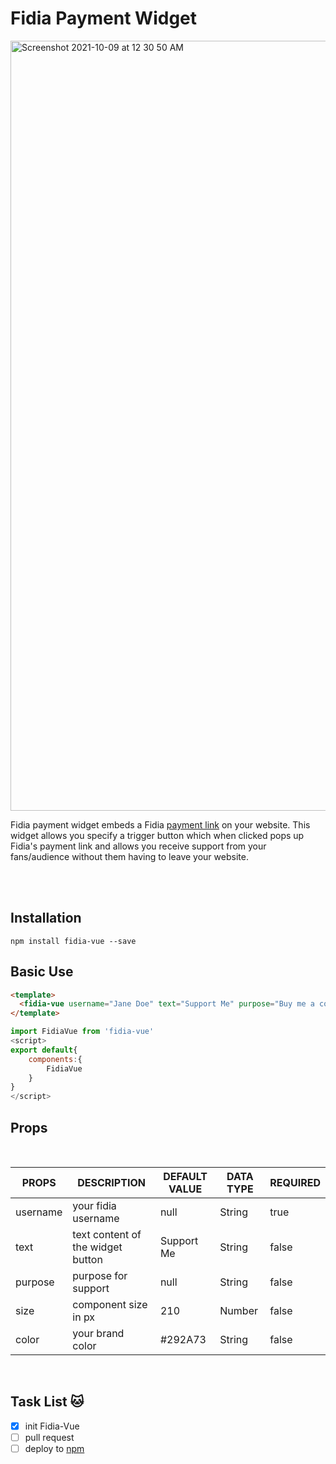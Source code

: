 # Fidia Payment Widget

<img width="1232" alt="Screenshot 2021-10-09 at 12 30 50 AM" src="https://user-images.githubusercontent.com/29985200/136634468-e4c09e65-8685-4b8c-ac7c-aef26cf1d1f3.png">

Fidia payment widget embeds a Fidia [payment link](https://getfidia.com/payment-links) on your website. This widget allows you specify a trigger button which when clicked pops up Fidia's payment link and allows you receive support from your fans/audience without them having to leave your website.

<br>

<br>

## Installation

```shell
npm install fidia-vue --save
```

## Basic Use

```html
<template>
  <fidia-vue username="Jane Doe" text="Support Me" purpose="Buy me a coffee" />
</template>
```

```js
import FidiaVue from 'fidia-vue'
<script>
export default{
    components:{
        FidiaVue
    }
}
</script>
```

## Props
<br>

**PROPS** | **DESCRIPTION** |  **DEFAULT VALUE** | **DATA TYPE** | **REQUIRED**
------ | ------- | -------| -------- | -------
username |  your fidia username| null  | String | true
text | text content of the widget button | Support Me | String | false
purpose | purpose for support | null | String | false 
size | component size in px | 210 | Number | false
color | your brand color | #292A73 | String | false

<br> 

## Task List  🐱
- [X] init Fidia-Vue
- [ ] pull request
- [ ] deploy to [npm](https://www.npmjs.com) 